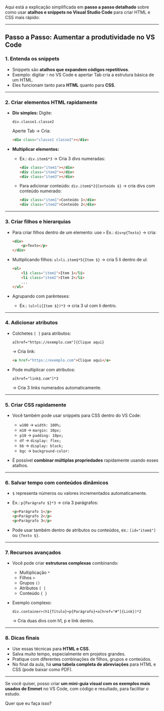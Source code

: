 Aqui está a explicação simplificada em **passo a passo detalhado** sobre como usar **atalhos e snippets no Visual Studio Code** para criar HTML e CSS mais rápido:

---

## **Passo a Passo: Aumentar a produtividade no VS Code**

### **1. Entenda os snippets**

* Snippets são **atalhos que expandem códigos repetitivos**.
* Exemplo: digitar `!` no VS Code e apertar Tab cria a estrutura básica de um HTML.
* Eles funcionam tanto para **HTML** quanto para **CSS**.

---

### **2. Criar elementos HTML rapidamente**

* **Div simples:**
  Digite:

  ```plaintext
  div.classe1.classe2
  ```

  Aperte Tab → Cria:

  ```html
  <div class="classe1 classe2"></div>
  ```

* **Multiplicar elementos:**

  * Ex.: `div.item$*3` → Cria 3 divs numeradas:

    ```html
    <div class="item1"></div>
    <div class="item2"></div>
    <div class="item3"></div>
    ```
  * Para adicionar conteúdo: `div.item$*2{Conteúdo $}` → cria divs com conteúdo numerado:

    ```html
    <div class="item1">Conteúdo 1</div>
    <div class="item2">Conteúdo 2</div>
    ```

---

### **3. Criar filhos e hierarquias**

* Para criar filhos dentro de um elemento: use `>`
  Ex.: `div>p{Texto}` → cria:

  ```html
  <div>
      <p>Texto</p>
  </div>
  ```

* Multiplicando filhos: `ul>li.item$*5{Item $}` → cria 5 li dentro de ul:

  ```html
  <ul>
      <li class="item1">Item 1</li>
      <li class="item2">Item 2</li>
      ...
  </ul>
  ```

* Agrupando com parênteses:

  * Ex.: `(ul>li{Item $})*3` → cria 3 ul com li dentro.

---

### **4. Adicionar atributos**

* Colchetes `[ ]` para atributos:

  ```plaintext
  a[href="https://exemplo.com"]{Clique aqui}
  ```

  → Cria link:

  ```html
  <a href="https://exemplo.com">Clique aqui</a>
  ```

* Pode multiplicar com atributos:

  ```plaintext
  a[href="link$.com"]*3
  ```

  → Cria 3 links numerados automaticamente.

---

### **5. Criar CSS rapidamente**

* Você também pode usar snippets para CSS dentro do VS Code:

  * `w100` → `width: 100%;`
  * `m10` → `margin: 10px;`
  * `p10` → `padding: 10px;`
  * `df` → `display: flex;`
  * `bb` → `display: block;`
  * `bgc` → `background-color:`

* É possível **combinar múltiplas propriedades** rapidamente usando esses atalhos.

---

### **6. Salvar tempo com conteúdos dinâmicos**

* `$` representa números ou valores incrementados automaticamente.

* Ex.: `p{Parágrafo $}*3` → cria 3 parágrafos:

  ```html
  <p>Parágrafo 1</p>
  <p>Parágrafo 2</p>
  <p>Parágrafo 3</p>
  ```

* Pode usar também dentro de atributos ou conteúdos, ex.: `[id="item$"]` ou `{Texto $}`.

---

### **7. Recursos avançados**

* Você pode criar **estruturas complexas** combinando:

  * Multiplicação `*`
  * Filhos `>`
  * Grupos `()`
  * Atributos `[ ]`
  * Conteúdo `{ }`
* Exemplo complexo:

  ```plaintext
  div.container>(h1{Título}+p{Parágrafo}+a[href="#"]{Link})*2
  ```

  → Cria duas divs com h1, p e link dentro.

---

### **8. Dicas finais**

* Use essas técnicas para **HTML e CSS**.
* Salva muito tempo, especialmente em projetos grandes.
* Pratique com diferentes combinações de filhos, grupos e conteúdos.
* No final da aula, há **uma tabela completa de abreviações** para HTML e CSS (pode baixar como PDF).

---

Se você quiser, posso criar **um mini-guia visual com os exemplos mais usados de Emmet** no VS Code, com código e resultado, para facilitar o estudo.

Quer que eu faça isso?
